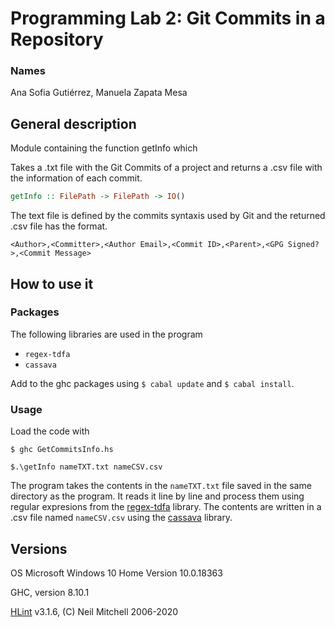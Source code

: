 # Programming Lab 2: Git Commits in a Repository
### Names
Ana Sofia Gutiérrez, Manuela Zapata Mesa
## General description
Module containing the function getInfo which

Takes a .txt file with the Git Commits of a project and returns
a .csv file with the information of each commit.

```haskell
getInfo :: FilePath -> FilePath -> IO()
```
The text file is defined by the commits syntaxis used by Git and the
returned .csv file has the format.

`<Author>,<Committer>,<Author Email>,<Commit ID>,<Parent>,<GPG Signed?>,<Commit Message>`

## How to use it
### Packages
The following libraries are used in the program
* `regex-tdfa`
* `cassava`

Add to the ghc packages using `$ cabal update` 
and `$ cabal install`.

### Usage
Load the code with

`$ ghc GetCommitsInfo.hs`
  
`$.\getInfo nameTXT.txt nameCSV.csv`
  

The program takes the contents in the `nameTXT.txt` file saved in the same 
directory as the program. It reads it line by line and 
process them using regular expresions from the 
[regex-tdfa](http://hackage.haskell.org/package/regex-tdfa) library.
The contents are written in a .csv file named `nameCSV.csv` using the 
[cassava](https://hackage.haskell.org/package/cassava) library.

## Versions
OS Microsoft Windows 10 Home Version 10.0.18363

GHC, version 8.10.1

[HLint](https://hackage.haskell.org/package/hlint) v3.1.6, 
(C) Neil Mitchell 2006-2020
